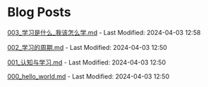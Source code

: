 # Blog Posts

[003_学习是什么_我该怎么学.md](_posts/003_学习是什么_我该怎么学.md) - Last Modified: 2024-04-03 12:58

[002_学习的周期.md](_posts/002_学习的周期.md) - Last Modified: 2024-04-03 12:50

[001_认知与学习.md](_posts/001_认知与学习.md) - Last Modified: 2024-04-03 12:50

[000_hello_world.md](_posts/000_hello_world.md) - Last Modified: 2024-04-03 12:50

